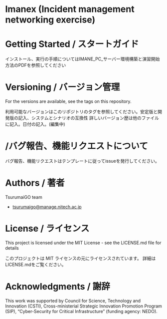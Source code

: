 # Imanex (Incident management networking exercise) 

# Getting Started / スタートガイド

インストール、実行の手順についてはIMANE_PC_サーバー環境構築と演習開始方法のPDFを参照してください

# Versioning / バージョン管理

For the versions are available, see the tags on this repository.

利用可能なバージョンはこのリポジトリのタグを参照してください。安定版と開発版の記入、システムとシナリオの互換性
詳しいバージョン歴は他のファイルに記入。日付の記入。(編集中)

# /バグ報告、機能リクエストについて

バグ報告、機能リクエストはテンプレートに従ってissueを発行してください。

# Authors / 著者

TsurumaiGO team
+ tsurumaigo@manage.nitech.ac.jp

# License / ライセンス

This project is licensed under the MIT License - see the LICENSE.md file for details

このプロジェクトは MIT ライセンスの元にライセンスされています。 詳細はLICENSE.mdをご覧ください。

# Acknowledgments / 謝辞

This work was supported by Council for Science, Technology and Innovation (CSTI), Cross-ministerial Strategic Innovation Promotion Program (SIP), “Cyber-Security for Critical Infrastructure” (funding agency: NEDO). 

